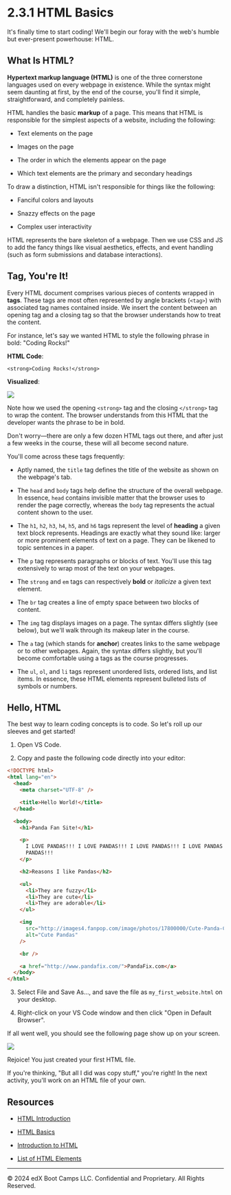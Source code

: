 # 2.3.1 HTML Basics

It's finally time to start coding! We'll begin our foray with the web's humble but ever-present powerhouse: HTML.

## What Is HTML?

**Hypertext markup language (HTML)** is one of the three cornerstone languages used on every webpage in existence. While the syntax might seem daunting at first, by the end of the course, you'll find it simple, straightforward, and completely painless.

HTML handles the basic **markup** of a page. This means that HTML is responsible for the simplest aspects of a website, including the following:

* Text elements on the page

* Images on the page

* The order in which the elements appear on the page

* Which text elements are the primary and secondary headings

To draw a distinction, HTML isn't responsible for things like the following:

* Fanciful colors and layouts

* Snazzy effects on the page

* Complex user interactivity

HTML represents the bare skeleton of a webpage. Then we use CSS and JS to add the fancy things like visual aesthetics, effects, and event handling (such as form submissions and database interactions).

## Tag, You're It!

Every HTML document comprises various pieces of contents wrapped in **tags**. These tags are most often represented by angle brackets (`<tag>`) with associated tag names contained inside. We insert the content between an opening tag and a closing tag so that the browser understands how to treat the content.

For instance, let's say we wanted HTML to style the following phrase in bold: "Coding Rocks!"

**HTML Code**:

`<strong>Coding Rocks!</strong>`

**Visualized**:

![](../../../img/39-fullstack-coding-rocks.png)

Note how we used the opening `<strong>` tag and the closing `</strong>` tag to wrap the content. The browser understands from this HTML that the developer wants the phrase to be in bold.

Don't worry—there are only a few dozen HTML tags out there, and after just a few weeks in the course, these will all become second nature.

You'll come across these tags frequently:

* Aptly named, the `title` tag defines the title of the website as shown on the webpage's tab.

* The `head` and `body` tags help define the structure of the overall webpage. In essence, `head` contains invisible matter that the browser uses to render the page correctly, whereas the `body` tag represents the actual content shown to the user.

* The `h1`, `h2`, `h3`, `h4`, `h5`, and `h6` tags represent the level of **heading** a given text block represents. Headings are exactly what they sound like: larger or more prominent elements of text on a page. They can be likened to topic sentences in a paper.

* The `p` tag represents paragraphs or blocks of text. You'll use this tag extensively to wrap most of the text on your webpages.

* The `strong` and `em` tags can respectively **bold** or *italicize* a given text element.

* The `br` tag creates a line of empty space between two blocks of content.

* The `img` tag displays images on a page. The syntax differs slightly (see below), but we'll walk through its makeup later in the course.

* The `a` tag (which stands for **anchor**) creates links to the same webpage or to other webpages. Again, the syntax differs slightly, but you'll become comfortable using a tags as the course progresses.

* The `ul`, `ol`, and `li` tags represent unordered lists, ordered lists, and list items. In essence, these HTML elements represent bulleted lists of symbols or numbers.

## Hello, HTML

The best way to learn coding concepts is to code. So let's roll up our sleeves and get started!

1. Open VS Code.

2. Copy and paste the following code directly into your editor:

```html
<!DOCTYPE html>
<html lang="en">
  <head>
    <meta charset="UTF-8" />

    <title>Hello World!</title>
  </head>

  <body>
    <h1>Panda Fan Site!</h1>

    <p>
      I LOVE PANDAS!!! I LOVE PANDAS!!! I LOVE PANDAS!!! I LOVE PANDAS!!! I LOVE
      PANDAS!!!
    </p>

    <h2>Reasons I like Pandas</h2>

    <ul>
      <li>They are fuzzy</li>
      <li>They are cute</li>
      <li>They are adorable</li>
    </ul>

    <img
      src="http://images4.fanpop.com/image/photos/17800000/Cute-Panda-Cubs-Together-pandas-17838800-450-324.jpg"
      alt="Cute Pandas"
    />

    <br />

    <a href="http://www.pandafix.com/">PandaFix.com</a>
  </body>
</html>
```

3. Select File and Save As…, and save the file as `my_first_website.html` on your desktop.

4. Right-click on your VS Code window and then click "Open in Default Browser".

If all went well, you should see the following page show up on your screen.

![](../../../img/40-fullstack-pandas-website.png)

Rejoice! You just created your first HTML file.

If you're thinking, "But all I did was copy stuff," you're right! In the next activity, you'll work on an HTML file of your own.

## Resources

* [HTML Introduction](http://www.w3schools.com/html/html_intro.asp)

* [HTML Basics](https://www.codecademy.com/learn/learn-html)

* [Introduction to HTML](https://developer.mozilla.org/en-US/docs/Learn/HTML/Introduction_to_HTML)

* [List of HTML Elements](https://developer.mozilla.org/en-US/docs/Web/HTML/Element)

---
© 2024 edX Boot Camps LLC. Confidential and Proprietary. All Rights Reserved.